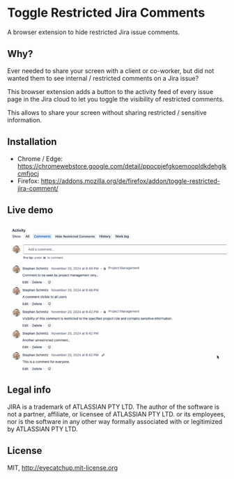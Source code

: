 # Toggle Restricted Jira Comments

A browser extension to hide restricted Jira issue comments.

## Why?

Ever needed to share your screen with a client or co-worker, but did not wanted them to see internal / restricted comments on a Jira issue?

This browser extension adds a button to the activity feed of every issue page in the Jira cloud to let you toggle the visibility of restricted comments. 

This allows to share your screen without sharing restricted / sensitive information.

## Installation

- Chrome / Edge: https://chromewebstore.google.com/detail/ppocpjefgkoemoopldkdehglkcmfjocj 
- Firefox: https://addons.mozilla.org/de/firefox/addon/toggle-restricted-jira-comment/

## Live demo

<img src="./toggle-comments-short.gif" />

## Legal info

JIRA is a trademark of ATLASSIAN PTY LTD. The author of the software is not a partner, affiliate, or licensee of ATLASSIAN PTY LTD. or its employees, nor is the software in any other way formally associated with or legitimized by ATLASSIAN PTY LTD.

## License

MIT, http://eyecatchup.mit-license.org
